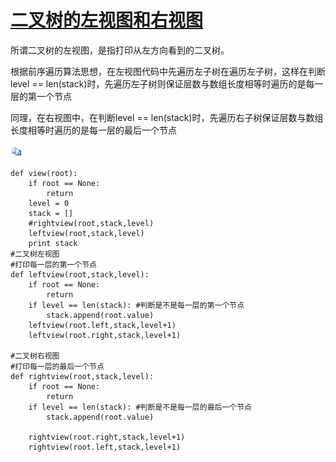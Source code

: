 # [二叉树的左视图和右视图](https://www.cnblogs.com/relaxgirl/p/9662650.html)

所谓二叉树的左视图，是指打印从左方向看到的二叉树。

根据前序遍历算法思想，在左视图代码中先遍历左子树在遍历左子树，这样在判断level == len(stack)时，先遍历左子树则保证层数与数组长度相等时遍历的是每一层的第一个节点

同理，在右视图中，在判断level == len(stack)时，先遍历右子树保证层数与数组长度相等时遍历的是每一层的最后一个节点

 

[![复制代码](image/copycode.gif)](javascript:void(0);)

```
def view(root):
    if root == None:
        return
    level = 0
    stack = []
    #rightview(root,stack,level)
    leftview(root,stack,level)
    print stack
#二叉树左视图
#打印每一层的第一个节点
def leftview(root,stack,level):
    if root == None:
        return
    if level == len(stack): #判断是不是每一层的第一个节点
        stack.append(root.value)
    leftview(root.left,stack,level+1)
    leftview(root.right,stack,level+1)

#二叉树右视图
#打印每一层的最后一个节点
def rightview(root,stack,level):
    if root == None:
        return
    if level == len(stack): #判断是不是每一层的最后一个节点
        stack.append(root.value)

    rightview(root.right,stack,level+1)
    rightview(root.left,stack,level+1)
```